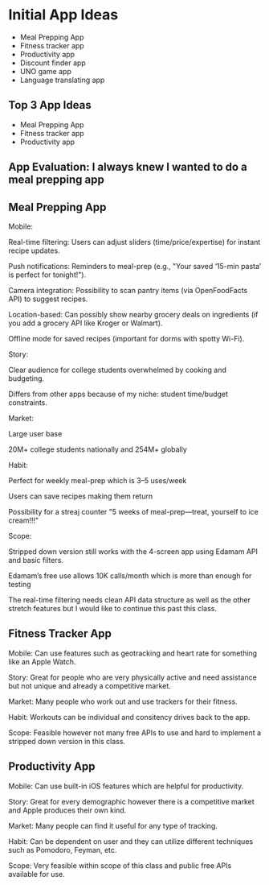 # Initial App Ideas

- Meal Prepping App
- Fitness tracker app
- Productivity app
- Discount finder app
- UNO game app
- Language translating app


## Top 3 App Ideas

- Meal Prepping App
- Fitness tracker app
- Productivity app


## App Evaluation: I always knew I wanted to do a meal prepping app

## Meal Prepping App

Mobile:

Real-time filtering: Users can adjust sliders (time/price/expertise) for instant recipe updates.

Push notifications: Reminders to meal-prep (e.g., "Your saved ‘15-min pasta’ is perfect for tonight!").

Camera integration: Possibility to scan pantry items (via OpenFoodFacts API) to suggest recipes.

Location-based: Can possibly show nearby grocery deals on ingredients (if you add a grocery API like Kroger or Walmart).

Offline mode for saved recipes (important for dorms with spotty Wi-Fi).

Story:

Clear audience for college students overwhelmed by cooking and budgeting.

Differs from other apps because of my niche: student time/budget constraints.

Market:

Large user base

20M+ college students nationally and 254M+ globally

Habit:

Perfect for weekly meal-prep which is 3–5 uses/week

Users can save recipes making them return

Possibility for a streaj counter "5 weeks of meal-prep—treat, yourself to ice cream!!!"

Scope:

Stripped down version still works with the 4-screen app using Edamam API and basic filters.

Edamam’s free use allows 10K calls/month which is more than enough for testing

The real-time filtering needs clean API data structure as well as the other stretch features but I would like to continue this past this class.

## Fitness Tracker App

Mobile: Can use features such as geotracking and heart rate for something like an Apple Watch.

Story: Great for people who are very physically active and need assistance but not unique and already a competitive market.

Market: Many people who work out and use trackers for their fitness.

Habit: Workouts can be individual and consitency drives back to the app.

Scope: Feasible however not many free APIs to use and hard to implement a stripped down version in this class.

## Productivity App

Mobile: Can use built-in iOS features which are helpful for productivity.

Story: Great for every demographic however there is a competitive market and Apple produces their own kind.

Market: Many people can find it useful for any type of tracking.

Habit: Can be dependent on user and they can utilize different techniques such as Pomodoro, Feyman, etc. 

Scope: Very feasible within scope of this class and public free APIs available for use. 
